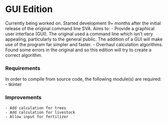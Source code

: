 # GUI Edition
Currently being worked on. Started development 9+ months after the initial release of the original command line SVA.
Aims to:
    - Provide a graphical user interface (GUI). The original used a command line which isn't very appealing, particularly to the general public. The addition of a GUI will make use of the program far simpler and faster.
    - Overhaul calculation algorithms. Found some errors in the original and so this edition will try to create a correct algorithm.

### Requirements
In order to compile from source code, the following module(s) are required:
    - tkinter

### Improvements
    - Add calculation for trees
    - Add calculation for livestock
    - Allow input for fertilizer